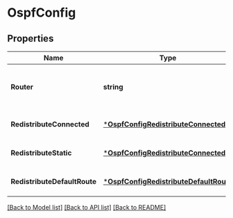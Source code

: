 # OspfConfig

## Properties
Name | Type | Description | Notes
------------ | ------------- | ------------- | -------------
**Router** | **string** | Override the default router ID (IPv4 address) | [optional] [default to null]
**RedistributeConnected** | [***OspfConfigRedistributeConnected**](OSPFConfig_redistributeConnected.md) |  | [optional] [default to null]
**RedistributeStatic** | [***OspfConfigRedistributeConnected**](OSPFConfig_redistributeConnected.md) |  | [optional] [default to null]
**RedistributeDefaultRoute** | [***OspfConfigRedistributeDefaultRoute**](OSPFConfig_redistributeDefaultRoute.md) |  | [optional] [default to null]

[[Back to Model list]](../README.md#documentation-for-models) [[Back to API list]](../README.md#documentation-for-api-endpoints) [[Back to README]](../README.md)


